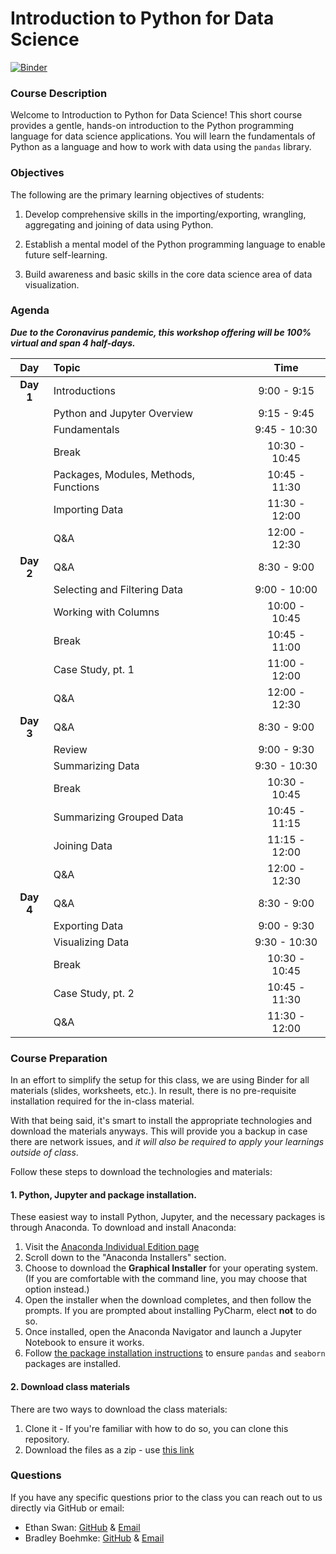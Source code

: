 # Introduction to Python for Data Science
[![Binder](https://mybinder.org/badge_logo.svg)](https://mybinder.org/v2/gh/uc-python/intro-python-datasci/master?urlpath=lab)

### Course Description

Welcome to Introduction to Python for Data Science! This short course provides a gentle, hands-on introduction to the Python programming language for data science applications. You will learn the fundamentals of Python as a language and how to work with data using the `pandas` library.

### Objectives

The following are the primary learning objectives of students:

1. Develop comprehensive skills in the importing/exporting, wrangling, aggregating and joining of data using Python.

2. Establish a mental model of the Python programming language to enable future self-learning.

3. Build awareness and basic skills in the core data science area of data visualization.

### Agenda

***Due to the Coronavirus pandemic, this workshop offering will be 100% virtual and span 4 half-days.***

| Day       | Topic                                                                          |     Time      |
| :--------:| :----------------------------------------------------------------------------- | :-----------: |
| __Day 1__ | Introductions                                                                  |  9:00 - 9:15  |
|           | Python and Jupyter Overview                                                    |  9:15 - 9:45  |
|           | Fundamentals                                                                   |  9:45 - 10:30 |
|           | Break                                                                          | 10:30 - 10:45 |
|           | Packages, Modules, Methods, Functions                                          | 10:45 - 11:30 |
|           | Importing Data                                                                 | 11:30 - 12:00 |
|           | Q\&A                                                                           | 12:00 - 12:30 |
| __Day 2__ | Q\&A                                                                           |  8:30 - 9:00  |
|           | Selecting and Filtering Data                                                   |  9:00 - 10:00 |
|           | Working with Columns                                                           | 10:00 - 10:45 |
|           | Break                                                                          | 10:45 - 11:00 |
|           | Case Study, pt. 1                                                              | 11:00 - 12:00 |
|           | Q\&A                                                                           | 12:00 - 12:30 |
| __Day 3__ | Q\&A                                                                           |  8:30 - 9:00  |
|           | Review                                                                         |  9:00 - 9:30  |
|           | Summarizing Data                                                               |  9:30 - 10:30 |
|           | Break                                                                          | 10:30 - 10:45 |
|           | Summarizing Grouped Data                                                       | 10:45 - 11:15 |
|           | Joining Data                                                                   | 11:15 - 12:00 |
|           | Q\&A                                                                           | 12:00 - 12:30 |
| __Day 4__ | Q\&A                                                                           |  8:30 - 9:00  |
|           | Exporting Data                                                                 |  9:00 - 9:30  |
|           | Visualizing Data                                                               |  9:30 - 10:30 |
|           | Break                                                                          | 10:30 - 10:45 |
|           | Case Study, pt. 2                                                              | 10:45 - 11:30 |
|           | Q\&A                                                                           | 11:30 - 12:00 |

### Course Preparation

In an effort to simplify the setup for this class, we are using Binder for all materials (slides, worksheets, etc.). In result, there is no pre-requisite installation required for the in-class material.

With that being said, it's smart to install the appropriate technologies and download the materials anyways. This will provide you a backup in case there are network issues, and *it will also be required to apply your learnings outside of class*.

Follow these steps to download the technologies and materials:

#### 1. Python, Jupyter and package installation.

These easiest way to install Python, Jupyter, and the necessary packages is through Anaconda. To download and install Anaconda:

1. Visit the [Anaconda Individual Edition page](https://www.anaconda.com/products/individual)
2. Scroll down to the "Anaconda Installers" section.
3. Choose to download the **Graphical Installer** for your operating system. (If you are comfortable with the command line, you may choose that option instead.)
4. Open the installer when the download completes, and then follow the prompts. If you are prompted about installing PyCharm, elect **not** to do so.
5. Once installed, open the Anaconda Navigator and launch a Jupyter Notebook to ensure it works.
6. Follow [the package installation instructions](https://docs.anaconda.com/anaconda/navigator/tutorials/manage-packages/#installing-a-package) to ensure `pandas` and `seaborn` packages are installed.

#### 2. Download class materials

There are two ways to download the class materials:

1. Clone it - If you're familiar with how to do so, you can clone this repository.
2. Download the files as a zip - use [this link](https://github.com/uc-python/intro-python-datasci/archive/master.zip)

### Questions

If you have any specific questions prior to the class you can reach out to us directly via GitHub or email:

  * Ethan Swan: [GitHub](https://www.github.com/eswan18) & [Email](mailto:ethanpswan@gmail.com)
  * Bradley Boehmke: [GitHub](https://www.github.com/bradleyboehmke) & [Email](mailto:bradleyboehmke@gmail.com)
